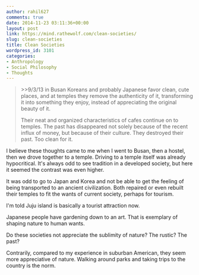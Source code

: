 ```yaml
---
author: rahil627
comments: true
date: 2014-11-23 03:11:36+00:00
layout: post
link: https://mind.rathewolf.com/clean-societies/
slug: clean-societies
title: Clean Societies
wordpress_id: 3101
categories:
- Anthropology
- Social Philosophy
- Thoughts
---
```


<blockquote>>>9/3/13 in Busan
Koreans and probably Japanese favor clean, cute places, and at temples they remove the authenticity of it, transforming it into something they enjoy, instead of appreciating the original beauty of it.

Their neat and organized characteristics of cafes continue on to temples. The past has disappeared not solely because of the recent influx of money, but because of their culture. They destroyed their past. Too clean for it.</blockquote>



I believe these thoughts came to me when I went to Busan, then a hostel, then we drove together to a temple. Driving to a temple itself was already hypocritical. It's always odd to see tradition in a developed society, but here it seemed the contrast was even higher.

It was odd to go to Japan and Korea and not be able to get the feeling of being transported to an ancient civilization. Both repaired or even rebuilt their temples to fit the wants of current society, perhaps for tourism.

I'm told Juju island is basically a tourist attraction now.

Japanese people have gardening down to an art. That is exemplary of shaping nature to human wants.

Do these societies not appreciate the sublimity of nature? The rustic? The past?

Contrarily, compared to my experience in suburban American, they seem more appreciative of nature. Walking around parks and taking trips to the country is the norm.
